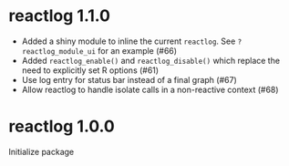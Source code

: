 reactlog 1.1.0
==========================

- Added a shiny module to inline the current `reactlog`. See `?reactlog_module_ui` for an example (#66)
- Added `reactlog_enable()` and `reactlog_disable()` which replace the need to explicitly set R options (#61)
- Use log entry for status bar instead of a final graph (#67)
- Allow reactlog to handle isolate calls in a non-reactive context (#68)


reactlog 1.0.0
==========================

Initialize package
